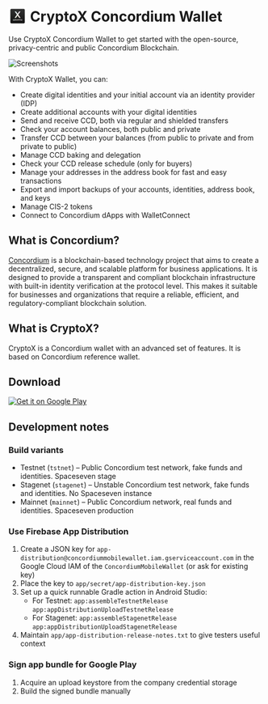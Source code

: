 # <img src="app/src/main/res/mipmap-hdpi/ic_launcher.png" alt="Icon" style="vertical-align: bottom; height: 36px;"/>  CryptoX Concordium Wallet

Use CryptoX Concordium Wallet to get started with the open-source, privacy-centric and public Concordium Blockchain. 

![Screenshots](https://github.com/Concordium/cryptox-android/assets/5675681/1e95cd50-bf59-4484-b59a-134ec7952d89)

With CryptoX Wallet, you can: 
- Create digital identities and your initial account via an identity provider (IDP)
- Create additional accounts with your digital identities
- Send and receive CCD, both via regular and shielded transfers
- Check your account balances, both public and private
- Transfer CCD between your balances (from public to private and from private to public)
- Manage CCD baking and delegation
- Check your CCD release schedule (only for buyers)
- Manage your addresses in the address book for fast and easy transactions
- Export and import backups of your accounts, identities, address book, and keys
- Manage CIS-2 tokens
- Connect to Concordium dApps with WalletConnect

## What is Concordium?
[Concordium](https://www.concordium.com/) is a blockchain-based technology project 
that aims to create a decentralized, secure, and scalable platform for business applications. 
It is designed to provide a transparent and compliant blockchain infrastructure with 
built-in identity verification at the protocol level. This makes it suitable for businesses 
and organizations that require a reliable, efficient, and regulatory-compliant blockchain solution.

## What is CryptoX?
CryptoX is a Concordium wallet with an advanced set of features. 
It is based on Concordium reference wallet.

## Download
[<img alt='Get it on Google Play' width=200 src='https://play.google.com/intl/en_us/badges/static/images/badges/en_badge_web_generic.png'/>](https://play.google.com/store/apps/details?id=com.pioneeringtechventures.wallet&hl=en)

## Development notes

### Build variants
- Testnet (`tstnet`) – Public Concordium test network, fake funds and identities. Spaceseven stage
- Stagenet (`stagenet`) – Unstable Concordium test network, fake funds and identities.
No Spaceseven instance
- Mainnet (`mainnet`) – Public Concordium network, real funds and identities. Spaceseven production

### Use Firebase App Distribution
1. Create a JSON key for `app-distribution@concordiummobilewallet.iam.gserviceaccount.com`
in the Google Cloud IAM of the `ConcordiumMobileWallet` (or ask for existing key)
2. Place the key to `app/secret/app-distribution-key.json`
3. Set up a quick runnable Gradle action in Android Studio:
   - For Testnet: `app:assembleTestnetRelease app:appDistributionUploadTestnetRelease`
   - For Stagenet: `app:assembleStagenetRelease app:appDistributionUploadStagenetRelease`
4. Maintain `app/app-distribution-release-notes.txt` to give testers useful context

### Sign app bundle for Google Play
1. Acquire an upload keystore from the company credential storage
2. Build the signed bundle manually
